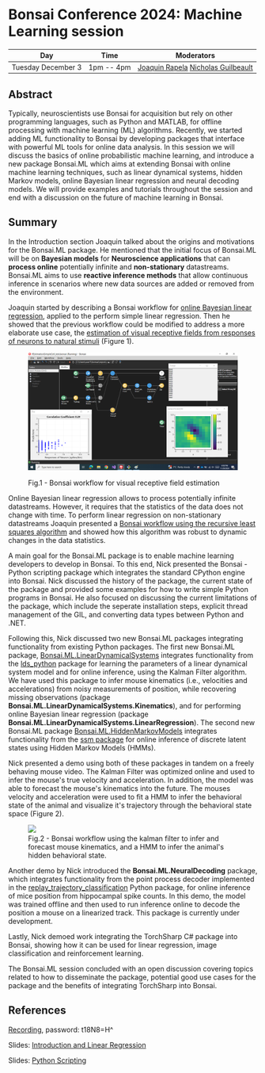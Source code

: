# Bonsai Conference 2024: Machine Learning session

| Day | Time | Moderators |
| --- | ---- | ---------- |
| Tuesday December 3 | 1pm -- 4pm | [Joaquin Rapela](../../participants/jRapela/) [Nicholas Guilbeault](../../participants/nGuilbeault) |

## Abstract

Typically, neuroscientists use Bonsai for acquisition but rely on other
programming languages, such as Python and MATLAB, for offline processing with
machine learning (ML) algorithms. Recently, we started adding ML functionality
to Bonsai by developing packages that interface with powerful ML tools for
online data analysis. In this session we will discuss the basics of online
probabilistic machine learning, and introduce a new package Bonsai.ML which
aims at extending Bonsai with online machine learning techniques, such as
linear dynamical systems, hidden Markov models, online Bayesian linear
regression and neural decoding models. We will provide examples and tutorials
throughout the session and end with a discussion on the future of machine
learning in Bonsai.

## Summary

In the Introduction section Joaquin talked about the origins and motivations for the Bonsai.ML package. He mentioned that the initial focus of Bonsai.ML will be on **Bayesian models** for **Neuroscience applications** that can **process online** potentially infinite and **non-stationary** datastreams. Bonsai.ML aims to use **reactive inference methods** that allow continuous inference in scenarios where new data sources are added or removed from the environment.

Joaquin started by describing a Bonsai workflow for [online Bayesian linear regression](https://github.com/joacorapela/bonsai-oblrSimpleLinearRegressionDemo), applied to the perform simple linear regression. Then he showed that the previous workflow could be modified to address a more elaborate use case, the [estimation of visual receptive fields from responses of neurons to natural stimuli](https://github.com/joacorapela/bonsai-oblr-corticalSimpleCellEx) (Figure 1).

<figure>

  <a href="https://github.com/joacorapela/bonsai-oblr-corticalSimpleCellEx"><img src="https://github.com/joacorapela/bonsai-oblr-corticalSimpleCellEx/raw/master/figures/workflow.png" width="450" /></a>

  <figcaption>Fig.1 - Bonsai workflow for visual receptive field estimation</figcaption>

</figure>

Online Bayesian linear regression allows to process potentially infinite datastreams. However, it requires that the statistics of the data does not change with time. To perform linear regression on non-stationary datastreams Joaquin presented a [Bonsai workflow using the recursive least squares algorithm](https://github.com/joacorapela/bonsai-rlsSimpleLinearRegression) and showed how this algorithm was robust to dynamic changes in the data statistics.

A main goal for the Bonsai.ML package is to enable machine learning developers to develop in Bonsai. To this end, Nick presented the Bonsai - Python scripting package which integrates the standard CPython engine into Bonsai. Nick discussed the history of the package, the current state of the package and provided some examples for how to write simple Python programs in Bonsai. He also focused on discussing the current limitations of the package, which include the seperate installation steps, explicit thread management of the GIL, and converting data types between Python and .NET.

Following this, Nick discussed two new Bonsai.ML packages integrating functionality from existing Python packages. The first new Bonsai.ML package, [Bonsai.ML.LinearDynamicalSystems](https://bonsai-rx.org/machinelearning/#bonsaimllineardynamicalsystems) integrates functionality from the [lds_python](https://github.com/joacorapela/lds_python) package for learning the parameters of a linear dynamical system model and for online inference, using the Kalman Filter algorithm. We have used this package to infer mouse kinematics (i.e., velocities and accelerations) from noisy measurements of position, while recovering missing observations (package **Bonsai.ML.LinearDynamicalSystems.Kinematics**), and for performing online Bayesian linear regression (package **Bonsai.ML.LinearDynamicalSystems.LinearRegression**). The second new Bonsai.ML package [Bonsai.ML.HiddenMarkovModels](https://bonsai-rx.org/machinelearning/#bonsaimlhiddenmarkovmodels) integrates functionality from the [ssm package](https://github.com/lindermanlab/ssm) for online inference of discrete latent states using Hidden Markov Models (HMMs).

Nick presented a demo using both of these packages in tandem on a freely behaving mouse video. The Kalman Filter was optimized online and used to infer the mouse's true velocity and acceleration. In addition, the model was able to forecast the mouse's kinematics into the future. The mouses velocity and acceleration were used to fit a HMM to infer the behavioral state of the animal and visualize it's trajectory through the behavioral state space (Figure 2).

<figure>
  <image src="assets/lds_hmm_demo.png" width="800">
  <figcaption>Fig.2 - Bonsai workflow using the kalman filter to infer and forecast mouse kinematics, and a HMM to infer the animal's hidden behavioral state.</figcaption>
</figure>

Another demo by Nick introduced the **Bonsai.ML.NeuralDecoding** package, which integrates functionality from the point process decoder implemented in the [replay_trajectory_classification](https://github.com/Eden-Kramer-Lab/replay_trajectory_classification) Python package, for online inference of mice position from hippocampal spike counts. In this demo, the model was trained offline and then used to run inference online to decode the position a mouse on a linearized track. This package is currently under development.

Lastly, Nick demoed work integrating the TorchSharp C# package into Bonsai, showing how it can be used for linear regression, image classification and reinforcement learning.

The Bonsai.ML session concluded with an open discussion covering topics related to how to disseminate the package, potential good use cases for the package and the benefits of integrating TorchSharp into Bonsai.

## References

[Recording](https://ucl.zoom.us/rec/share/MWxQHOg_hFngvaNb_gt0kbyHWxT_wAaU1LZWToTsvLlnwksHu2Vq_CsAPSBxYQEA.JTzLG_cHFyyvg9Dw), password: t18N8=H^

Slides: [Introduction and Linear Regression](https://github.com/joacorapela/2024BonsaiConference-bonsai.ML-presentation/blob/master/presentation/bonsaiML.pdf)

Slides: [Python Scripting](https://neurogears.sharepoint.com/:b:/r/sites/BonsaiFoundation/Shared%20Documents/Conference%202024/Slides/Bonsai%20-%20Python%20Scripting%20Slides.pdf?csf=1&web=1&e=HdMUOb)
